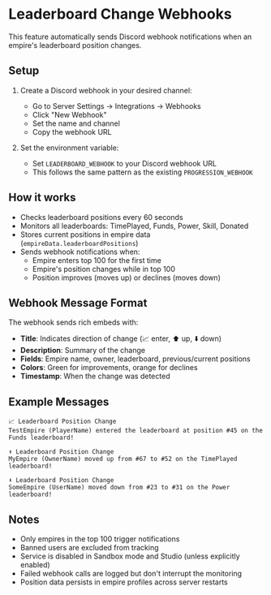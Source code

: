 # Leaderboard Change Webhooks

This feature automatically sends Discord webhook notifications when an empire's leaderboard position changes.

## Setup

1. Create a Discord webhook in your desired channel:
   - Go to Server Settings → Integrations → Webhooks
   - Click "New Webhook"
   - Set the name and channel
   - Copy the webhook URL

2. Set the environment variable:
   - Set `LEADERBOARD_WEBHOOK` to your Discord webhook URL
   - This follows the same pattern as the existing `PROGRESSION_WEBHOOK`

## How it works

- Checks leaderboard positions every 60 seconds
- Monitors all leaderboards: TimePlayed, Funds, Power, Skill, Donated
- Stores current positions in empire data (`empireData.leaderboardPositions`)
- Sends webhook notifications when:
  - Empire enters top 100 for the first time
  - Empire's position changes while in top 100
  - Position improves (moves up) or declines (moves down)

## Webhook Message Format

The webhook sends rich embeds with:
- **Title**: Indicates direction of change (📈 enter, ⬆️ up, ⬇️ down)
- **Description**: Summary of the change
- **Fields**: Empire name, owner, leaderboard, previous/current positions
- **Colors**: Green for improvements, orange for declines
- **Timestamp**: When the change was detected

## Example Messages

```
📈 Leaderboard Position Change
TestEmpire (PlayerName) entered the leaderboard at position #45 on the Funds leaderboard!

⬆️ Leaderboard Position Change  
MyEmpire (OwnerName) moved up from #67 to #52 on the TimePlayed leaderboard!

⬇️ Leaderboard Position Change
SomeEmpire (UserName) moved down from #23 to #31 on the Power leaderboard!
```

## Notes

- Only empires in the top 100 trigger notifications
- Banned users are excluded from tracking
- Service is disabled in Sandbox mode and Studio (unless explicitly enabled)
- Failed webhook calls are logged but don't interrupt the monitoring
- Position data persists in empire profiles across server restarts